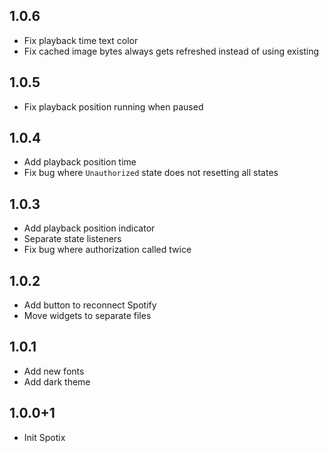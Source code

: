 ## 1.0.6
* Fix playback time text color
* Fix cached image bytes always gets refreshed instead of using existing

## 1.0.5
* Fix playback position running when paused

## 1.0.4
* Add playback position time
* Fix bug where `Unauthorized` state does not resetting all states
## 1.0.3
* Add playback position indicator
* Separate state listeners
* Fix bug where authorization called twice

## 1.0.2
* Add button to reconnect Spotify
* Move widgets to separate files

## 1.0.1
* Add new fonts
* Add dark theme

## 1.0.0+1

* Init Spotix